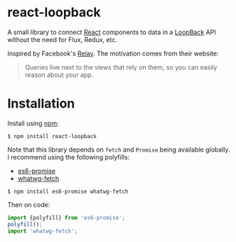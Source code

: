 # react-loopback

A small library to connect [React](https://facebook.github.io/react/)
components to data in a [LoopBack](http://loopback.io) API without the need for
Flux, Redux, etc.

Inspired by Facebook's [Relay](https://facebook.github.io/relay/). The
motivation comes from their website:

> Queries live next to the views that rely on them, so you can easily reason
> about your app.

# Installation

Install using [npm](https://www.npmjs.com/):

```
$ npm install react-loopback
```

Note that this library depends on `fetch` and `Promise` being available globally.
I recommend using the following polyfills:

- [es6-promise](https://www.npmjs.com/package/es6-promise)
- [whatwg-fetch](https://www.npmjs.com/package/whatwg-fetch)

```
$ npm install es6-promise whatwg-fetch
```

Then on code:

```javascript
import {polyfill} from 'es6-promise';
polyfill();
import 'whatwg-fetch';
```


